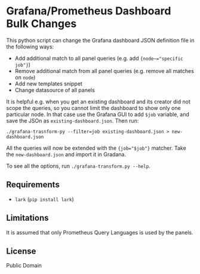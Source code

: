 # Grafana/Prometheus Dashboard Bulk Changes

This python script can change the Grafana dashboard JSON definition file in the following ways:
 - Add additional match to all panel queries (e.g. add `{node~="specific job"}`)
 - Remove additional match from all panel queries (e.g. remove all matches on `node`)
 - Add new templates snippet
 - Change datasource of all panels

It is helpful e.g. when you get an existing dashboard and its creator did not scope the queries, so you cannot limit the dashboard to show only one particular node.  In that case use the Grafana GUI to add `$job` variable, and save the JSOn as `existing-dashboard.json`. Then run:
 
    ./grafana-trasnform-py --filter=job existing-dashboard.json > new-dashboard.json

All the queries will now be extended with the `{job="$job"}` matcher. Take the `new-dashboard.json` and import it in Gradana.

To see all the options, run `./grafana-transform.py --help`.

## Requirements
- `lark` (`pip install lark`)

## Limitations
It is assumed that only Prometheus Query Languages is used by the panels.

## License
Public Domain